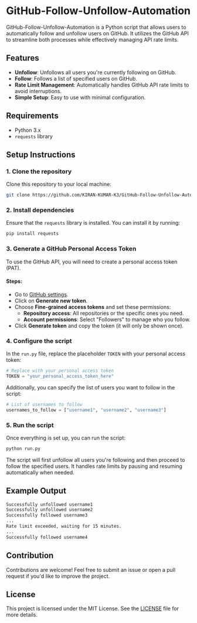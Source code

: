 
# GitHub-Follow-Unfollow-Automation

GitHub-Follow-Unfollow-Automation is a Python script that allows users to automatically follow and unfollow users on GitHub. It utilizes the GitHub API to streamline both processes while effectively managing API rate limits.

## Features
- **Unfollow**: Unfollows all users you're currently following on GitHub.
- **Follow**: Follows a list of specified users on GitHub.
- **Rate Limit Management**: Automatically handles GitHub API rate limits to avoid interruptions.
- **Simple Setup**: Easy to use with minimal configuration.

## Requirements
- Python 3.x
- `requests` library

## Setup Instructions

### 1. Clone the repository
Clone this repository to your local machine:
```bash
git clone https://github.com/KIRAN-KUMAR-K3/GitHub-Follow-Unfollow-Automation.git
```

### 2. Install dependencies
Ensure that the `requests` library is installed. You can install it by running:
```bash
pip install requests
```

### 3. Generate a GitHub Personal Access Token
To use the GitHub API, you will need to create a personal access token (PAT).

#### Steps:
- Go to [GitHub settings](https://github.com/settings/tokens).
- Click on **Generate new token**.
- Choose **Fine-grained access tokens** and set these permissions:
  - **Repository access**: All repositories or the specific ones you need.
  - **Account permissions**: Select "Followers" to manage who you follow.
- Click **Generate token** and copy the token (it will only be shown once).

### 4. Configure the script
In the `run.py` file, replace the placeholder `TOKEN` with your personal access token:
```python
# Replace with your personal access token
TOKEN = "your_personal_access_token_here"
```

Additionally, you can specify the list of users you want to follow in the script:
```python
# List of usernames to follow
usernames_to_follow = ["username1", "username2", "username3"]
```

### 5. Run the script
Once everything is set up, you can run the script:
```bash
python run.py
```

The script will first unfollow all users you're following and then proceed to follow the specified users. It handles rate limits by pausing and resuming automatically when needed.

## Example Output
```bash
Successfully unfollowed username1
Successfully unfollowed username2
Successfully followed username3
...
Rate limit exceeded, waiting for 15 minutes.
...
Successfully followed username4
```

## Contribution
Contributions are welcome! Feel free to submit an issue or open a pull request if you'd like to improve the project.

## License
This project is licensed under the MIT License. See the [LICENSE](LICENSE) file for more details.
